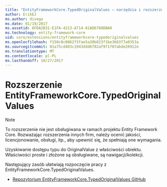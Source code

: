 ```yaml
---
title: "EntityFrameworkCore.TypedOriginalValues — narzędzia i rozszerzenia — EF Core"
author: ErikEJ
ms.author: divega
ms.date: 01/19/2017
ms.assetid: 6FDA2B31-E1FA-4213-A714-81AD6789DBA0
ms.technology: entity-framework-core
uid: core/extensions/entityframeworkcore-typedoriginalvalues
ms.openlocfilehash: f150c8c0862f3fae5a30b823f1be366377a0353a
ms.sourcegitcommit: 01a75cd483c1943ddd6f82af971f07abde20912e
ms.translationtype: MT
ms.contentlocale: pl-PL
ms.lasthandoff: 10/27/2017
---
```

# <a name="entityframeworkcoretypedoriginalvalues-extension"></a>Rozszerzenie EntityFrameworkCore.TypedOriginalValues

> [!NOTE]  
> To rozszerzenie nie jest obsługiwana w ramach projektu Entity Framework Core. Rozważając rozszerzenia innych firm, należy ocenić jakości, licencjonowanie, obsługi, itp., aby upewnić się, że spełniają one wymagania.

Uzyskiwanie dostępu typu do OriginalValue z właściwości obiektu. Właściwości proste i złożone są obsługiwane, są nawigacji/kolekcji.

Następujący zasób ułatwiają rozpoczęcie pracy z EntityFrameworkCore.TypedOriginalValues.
* [Repozytorium EntityFrameworkCore.TypedOriginalValues GitHub](https://github.com/NickStrupat/EntityFramework.TypedOriginalValues/)
